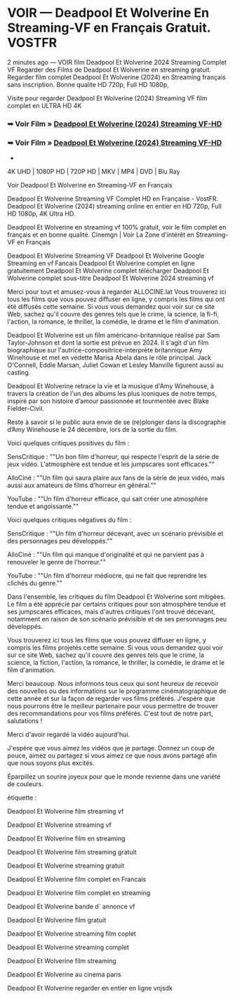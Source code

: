 #  VOIR — Deadpool Et Wolverine En Streaming-VF en Français Gratuit. VOSTFR

2 minutes ago — VOIR film Deadpool Et Wolverine 2024 Streaming Complet VF Regarder des Films de Deadpool Et Wolverine en streaming gratuit. Regarder film complet Deadpool Et Wolverine (2024) en Streaming français sans inscription. Bonne qualite HD 720p, Full HD 1080p,

Visite pour regarder Deadpool Et Wolverine (2024) Streaming VF film complet en ULTRA HD 4K

### ➥ Voir Film » [Deadpool Et Wolverine (2024) Streaming VF-HD](https://dmovie.fun/fr/movie/533535/deadpool-wolverine?gthb)

### ➥ Voir Film » [Deadpool Et Wolverine (2024) Streaming VF-HD](https://dmovie.fun/fr/movie/533535/deadpool-wolverine?gthb)

+

4K UHD | 1080P HD | 720P HD | MKV | MP4 | DVD | Blu Ray

Voir Deadpool Et Wolverine en Streaming-VF en Français

Deadpool Et Wolverine Streaming VF Complet HD en Française - VostFR. Deadpool Et Wolverine (2024) streaming online en entier en HD 720p, Full HD 1080p, 4K Ultra HD.

Deadpool Et Wolverine en streaming vf 100% gratuit, voir le film complet en français et en bonne qualité. Cinemgn | Voir La Zone d'intérêt en Streaming-VF en Français

Deadpool Et Wolverine Streaming VF Deadpool Et Wolverine Google Streaming en vf Fancais Deadpool Et Wolverine complet en ligne gratuitement Deadpool Et Wolverine complet télécharger Deadpool Et Wolverine complet sous-titre Deadpool Et Wolverine 2024 streaming vf

Merci pour tout et amusez-vous à regarder ALLOCINE.lat Vous trouverez ici tous les films que vous pouvez diffuser en ligne, y compris les films qui ont été diffusés cette semaine. Si vous vous demandez quoi voir sur ce site Web, sachez qu'il couvre des genres tels que le crime, la science, la fi-fi, l'action, la romance, le thriller, la comédie, le drame et le film d'animation.

Deadpool Et Wolverine est un film américano-britannique réalisé par Sam Taylor-Johnson et dont la sortie est prévue en 2024. Il s'agit d'un film biographique sur l'autrice-compositrice-interprète britannique Amy Winehouse et met en vedette Marisa Abela dans le rôle principal. Jack O'Connell, Eddie Marsan, Juliet Cowan et Lesley Manville figurent aussi au casting.

Deadpool Et Wolverine retrace la vie et la musique d'Amy Winehouse, à travers la création de l'un des albums les plus iconiques de notre temps, inspiré par son histoire d’amour passionnée et tourmentée avec Blake Fielder-Civil.

Reste à savoir si le public aura envie de se (re)plonger dans la discographie d’Amy Winehouse le 24 décembre, lors de la sortie du film.

Voici quelques critiques positives du film :

SensCritique : ""Un bon film d'horreur, qui respecte l'esprit de la série de jeux vidéo. L'atmosphère est tendue et les jumpscares sont efficaces.""

AlloCiné : ""Un film qui saura plaire aux fans de la série de jeux vidéo, mais aussi aux amateurs de films d'horreur en général.""

YouTube : ""Un film d'horreur efficace, qui sait créer une atmosphère tendue et angoissante.""

Voici quelques critiques négatives du film :

SensCritique : ""Un film d'horreur décevant, avec un scénario prévisible et des personnages peu développés.""

AlloCiné : ""Un film qui manque d'originalité et qui ne parvient pas à renouveler le genre de l'horreur.""

YouTube : ""Un film d'horreur médiocre, qui ne fait que reprendre les clichés du genre.""

Dans l'ensemble, les critiques du film Deadpool Et Wolverine sont mitigées. Le film a été apprécié par certains critiques pour son atmosphère tendue et ses jumpscares efficaces, mais d'autres critiques l'ont trouvé décevant, notamment en raison de son scénario prévisible et de ses personnages peu développés.

Vous trouverez ici tous les films que vous pouvez diffuser en ligne, y compris les films projetés cette semaine. Si vous vous demandez quoi voir sur ce site Web, sachez qu'il couvre des genres tels que le crime, la science, la fiction, l'action, la romance, le thriller, la comédie, le drame et le film d'animation.

Merci beaucoup. Nous informons tous ceux qui sont heureux de recevoir des nouvelles ou des informations sur le programme cinématographique de cette année et sur la façon de regarder vos films préférés. J'espère que nous pourrons être le meilleur partenaire pour vous permettre de trouver des recommandations pour vos films préférés. C'est tout de notre part, salutations !

Merci d'avoir regardé la vidéo aujourd'hui.

J'espère que vous aimez les vidéos que je partage. Donnez un coup de pouce, aimez ou partagez si vous aimez ce que nous avons partagé afin que nous soyons plus excités.

Éparpillez un sourire joyeux pour que le monde revienne dans une variété de couleurs.

étiquette :

Deadpool Et Wolverine film streaming vf

Deadpool Et Wolverine streaming vf

Deadpool Et Wolverine film en streaming

Deadpool Et Wolverine film streaming gratuit

Deadpool Et Wolverine streaming gratuit

Deadpool Et Wolverine film complet en Francais

Deadpool Et Wolverine film complet en streaming

Deadpool Et Wolverine bande d` annonce vf

Deadpool Et Wolverine film gratuit

Deadpool Et Wolverine streaming film coplet

Deadpool Et Wolverine streaming complet

Deadpool Et Wolverine film streaming

Deadpool Et Wolverine au cinema paris

Deadpool Et Wolverine regarder en entier en ligne vnjsdk
